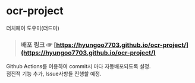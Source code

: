 # ocr-project
더치페이 도우미(더드미)

> ### 배포 링크 ☞ [https://hyungoo7703.github.io/ocr-project/](https://hyungoo7703.github.io/ocr-project/)
Github Actions를 이용하여 commit시 마다 자동배포되도록 설정. <br>
점진적 기능 추가, Issue사항들 진행할 예정.
